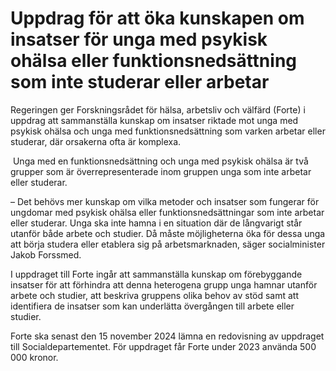 # Uppdrag för att öka kunskapen om insatser för unga med psykisk ohälsa eller funktionsnedsättning som inte studerar eller arbetar

Regeringen ger Forskningsrådet för hälsa, arbetsliv och välfärd (Forte) i uppdrag att sammanställa kunskap om insatser riktade mot unga med psykisk ohälsa och unga med funktionsnedsättning som varken arbetar eller studerar, där orsakerna ofta är komplexa.

­­ Unga med en funktionsnedsättning och unga med psykisk ohälsa är två grupper som är överrepresenterade inom gruppen unga som inte arbetar eller studerar.

– Det behövs mer kunskap om vilka metoder och insatser som fungerar för ungdomar med psykisk ohälsa eller funktionsnedsättningar som inte arbetar eller studerar. Unga ska inte hamna i en situation där de långvarigt står utanför både arbete och studier. Då måste möjligheterna öka för dessa unga att börja studera eller etablera sig på arbetsmarknaden, säger socialminister Jakob Forssmed.

I uppdraget till Forte ingår att sammanställa kunskap om förebyggande insatser för att förhindra att denna heterogena grupp unga hamnar utanför arbete och studier, att beskriva gruppens olika behov av stöd samt att identifiera de insatser som kan underlätta övergången till arbete eller studier.

Forte ska senast den 15 november 2024 lämna en redovisning av uppdraget till Socialdepartementet. För uppdraget får Forte under 2023 använda 500 000 kronor.
